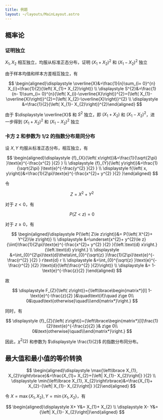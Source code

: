 ```yaml
---
title: 例题
layout: ~/layouts/MainLayout.astro
---
```


## 概率论

### 证明独立

$\displaystyle  X_{1}, X_{2}$ 相互独立，均服从标准正态分布，证明 $\displaystyle {\left( X_{1}+ X_{2}\right)}^{2}$ 和 $\displaystyle {\left( X_{1}- X_{2}\right)}^{2}$ 独立

由于样本均值和样本方差相互独立，有

$$
\begin{aligned}\displaystyle \overline{X}&=\frac{1}{n}\sum_{i= 0}^{n} X_{i}=\frac{1}{2}{\left( X_{1}+ X_{2}\right)} \\ \displaystyle  S^{2}&=\frac{1}{n- 1}\sum_{i= 0}^{n}{\left( X_{i}-\overline{X}\right)}^{2}={\left( X_{1}-\overline{X}\right)}^{2}+{\left( X_{2}-\overline{X}\right)}^{2} \\ \displaystyle &=\frac{1}{2}{\left( X_{1}- X_{2}\right)}^{2}\end{aligned}
$$

由于 $\displaystyle \overline{X}$ 和 $\displaystyle  S^{2}$ 独立，即 $\displaystyle {\left( X_{1}+ X_{2}\right)}$ 和 $\displaystyle {\left( X_{1}- X_{2}\right)}^{2}$，进一步得到 $\displaystyle {\left( X_{1}+ X_{2}\right)}^{2}$ 和 $\displaystyle {\left( X_{1}- X_{2}\right)}^{2}$ 独立

### 卡方 2 和参数为 1/2 的指数分布是同分布

设 $\displaystyle  X, Y$ 均服从标准正态分布，相互独立，有

$$
\begin{aligned}\displaystyle {f}_{X}{\left( x\right)}&=\frac{1}{\sqrt{2\pi} }\text{e}^{-\frac{x^{2} }{2} } \\ \displaystyle {f}_{Y}{\left( y\right)}&=\frac{1}{\sqrt{2\pi} }\text{e}^{-\frac{y^{2} }{2} } \\ \displaystyle  f{\left( x, y\right)}&=\frac{1}{2\pi}\text{e}^{-\frac{x^{2}+ y^{2} }{2} }\end{aligned}
$$

令

$$
\displaystyle  Z= X^{2}+ Y^{2}
$$

对于 $\displaystyle  z< 0$，有

$$
\displaystyle  P{\left( Z< z\right)}= 0
$$

对于 $\displaystyle  z\ge 0$，有

$$
\begin{aligned}\displaystyle  P{\left( Z\le z\right)}&= P{\left( X^{2}+ Y^{2}\le z\right)} \\ \displaystyle &=\underset{x^{2}+ y^{2}\le z}{\iint}\frac{1}{2\pi}\text{e}^{-\frac{x^{2}+ y^{2} }{2} }{\left.\text{d} x\right.}{\left.\text{d} y\right.} \\ \displaystyle &=\int_{0}^{2\pi}\text{d}\theta\int_{0}^{\sqrt{z} }\frac{1}{2\pi}\text{e}^{-\frac{r^{2} }{2} } r\text{d} r \\ \displaystyle &=\int_{0}^{\sqrt{z} }\text{e}^{-\frac{r^{2} }{2} }\text{d}{\left(\frac{r^{2} }{2}\right)} \\ \displaystyle &= 1-\text{e}^{-\frac{z}{2} }\end{aligned}
$$

故

$$
\displaystyle  F_{Z}{\left( z\right)}={\left\lbrace\begin{matrix*}[l] 1-\text{e}^{-\frac{z}{2} }&\quad\text{if}\quad z\ge 0\\ 0&\quad\text{otherwise}\quad\\\end{matrix*}\right.}
$$

同时，有

$$
\displaystyle {f}_{Z}{\left( z\right)}={\left\lbrace\begin{matrix*}[l]\frac{1}{2}\text{e}^{-\frac{z}{2} }& z\ge 0\\ 0&\text{otherwise}\quad\\\end{matrix*}\right.}
$$

因此，$\displaystyle \chi^{2}{\left( 2\right)}$ 和参数为 $\displaystyle \frac{1}{2}$ 的指数分布同分布。

## 最大值和最小值的等价转换

$$
\begin{aligned}\displaystyle \max{\left\lbrace X_{1}, X_{2}\right\rbrace}&=\frac{X_{1}+ X_{2}+{\left| X_{1}- X_{2}\right|} }{2} \\ \displaystyle \min{\left\lbrace X_{1}, X_{2}\right\rbrace}&=\frac{X_{1}+ X_{2}-{\left| X_{1}- X_{2}\right|} }{2}\end{aligned}
$$

令 $\displaystyle  X=\max{\left\lbrace X_{1}, X_{2}\right\rbrace}, Y=\min{\left\lbrace X_{1}, X_{2}\right\rbrace}$，有

$$
\begin{aligned}\displaystyle  X+ Y&= X_{1}+ X_{2} \\ \displaystyle  X- Y&={\left| X_{1}- X_{2}\right|}\end{aligned}
$$
